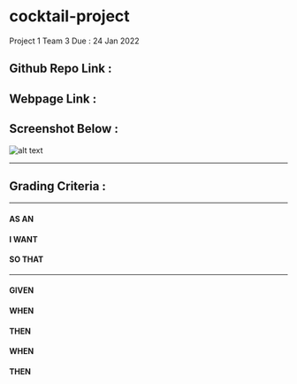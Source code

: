 # cocktail-project
 Project 1 Team 3 Due : 24 Jan 2022

## Github Repo Link : 

## Webpage Link : 

## Screenshot Below :
![alt text](./assets/images/ScreenShot.png)

---
## Grading Criteria :
---
#### AS AN 
#### I WANT 
#### SO THAT 
---
#### GIVEN 
#### WHEN 
#### THEN 
#### WHEN 
#### THEN 
